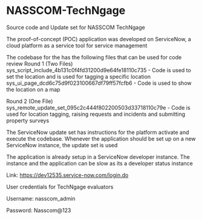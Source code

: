 # NASSCOM-TechNgage
Source code and Update set for NASSCOM TechNgage

The proof-of-concept (POC) application was developed on ServiceNow, a cloud platform as a service tool for service management

The codebase for the  has the following files that can be used for code review
Round 1 (Two Files)
sys_script_include_4b131c0f4fd31200d9e64fe18110c735 - Code is used to set the location and is used for tagging a specific location
sys_ui_page_dcd6c75d9f023100667df79ff57fcfb6 - Code is used to show the location on a map

Round 2 (One File)
sys_remote_update_set_095c2c444f802200503d33718110c79e - Code is used for location tagging, raising requests and incidents and submitting property surveys

The ServiceNow update set has instructions for the platform activate and execute the codebase.
Whenever the application should be set up on a new ServiceNow instance, the update set is used

The application is already setup in a ServiceNow developer instance. The instance and the application can be slow as its a developer status instance

Link: https://dev12535.service-now.com/login.do

User credentials for TechNgage evaluators

Username: nasscom_admin

Password: Nasscom@123


